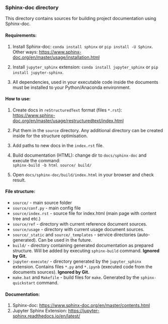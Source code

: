 ### Sphinx-doc directory

This directory contains sources for building project documentation using Sphinx-doc.


#### Requirements:

1. Install Sphinx-doc: 
    `conda install sphinx` or `pip install -U Sphinx`.   
    Other ways: https://www.sphinx-doc.org/en/master/usage/installation.html
    
2. Install `jupyter_sphinx` extension: `conda install jupyter_sphinx` or `pip install jupyter-sphinx`.

3. All dependencies, used in your executable code inside the documents must be installed to your Python/Anaconda environment.


#### How to use:

1. Create docs in `reStructuredText` format (files `*.rst`):   
    https://www.sphinx-doc.org/en/master/usage/restructuredtext/index.html
    
2. Put them in the `source` directory. Any additional directory can be created inside for the structure optimisation.

3. Add paths to new docs in the `index.rst` file.

4. Build documentation (HTML): change dir to `docs/sphinx-doc` and execute the command:   
    `sphinx-build -b html source/ build/`

5. Open `docs/sphinx-doc/build/index.html` in your browser and check result.


#### File structure:
     
 - `source/` - main source folder
 - `source/conf.py` - main config file
 - `source/index.rst` - source file for index.html (main page with content tree and etc.)
 - `source/ref` - directory with current reference document sources.
 - `source/usage` - directory with current usage document sources. 
 - `source/_static` and `source/_templates` - service directories (auto-generated). Can be used in the future.
 - `build/` - directory containing generated documentation as prepared structure. Will be added by executing `sphinx-build` command. **Ignored by Git.**
 - `jupyter-execute/` - directory generated by the `jupyter_sphinx` extension. Contains files `*.py` and `*.ipynb` (executed code from the documents sources). **Ignored by Git.**
 - `make.bat` and `Makefile` - build files for `make`. Generated by the `sphinx-quickstart` command.


#### Documentation:

1. Sphinx-doc: https://www.sphinx-doc.org/en/master/contents.html
2. Jupyter Sphinx Extension: https://jupyter-sphinx.readthedocs.io/en/latest/
